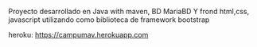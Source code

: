 Proyecto desarrollado en Java with maven, BD MariaBD Y frond html,css, javascript utilizando como biblioteca de framework bootstrap

heroku: https://campumav.herokuapp.com
